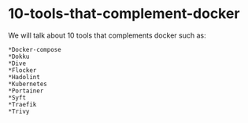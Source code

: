 # 10-tools-that-complement-docker
We will talk about 10 tools that complements docker such as:

	*Docker-compose
	*Dokku
	*Dive
	*Flocker
	*Hadolint
	*Kubernetes
	*Portainer
	*Syft
	*Traefik
	*Trivy
